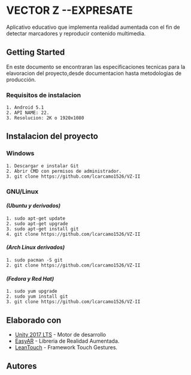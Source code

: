 # VECTOR Z --EXPRESATE

Aplicativo educativo que implementa realidad aumentada con el fin de detectar marcadores y reproducir contenido multimedia.

## Getting Started

En este documento se encontraran las especificaciones tecnicas para la elavoracion del proyecto,desde documentacion hasta metodologias de producción.

### Requisitos de instalacion
```
1. Android 5.1
2. API NAME: 22.
3. Resolucion: 2K o 1920x1080
```

## Instalacion del proyecto
### Windows
```
1. Descargar e instalar Git
2. Abrir CMD con permisos de administrador.
3. git clone https://github.com/lcarcamo1526/VZ-II
```
### GNU/Linux 
#### *(Ubuntu y derivados)*
```
1. sudo apt-get update
2. sudo apt-get upgrade
3. sudo apt-get install git
4. git clone https://github.com/lcarcamo1526/VZ-II
```
#### *(Arch Linux derivados)*
```
1. sudo pacman -S git
2. git clone https://github.com/lcarcamo1526/VZ-II
```
#### *(Fedora y Red Hat)*
```
1. sudo yum upgrade
2. sudo yum install git
3. git clone https://github.com/lcarcamo1526/VZ-II
```
## Elaborado con

* [Unity 2017 LTS](https://unity3d.com/es/unity/qa/lts-releases) - Motor de desarrollo
* [EasyAR](https://www.easyar.com/) - Libreria de Realidad Aumentada.
* [LeanTouch](https://assetstore.unity.com/packages/tools/input-management/lean-touch-30111) -  Framework Touch Gestures.

## Autores
